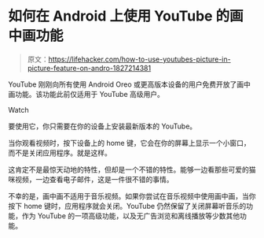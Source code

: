# 如何在 Android 上使用 YouTube 的画中画功能

> 原文：<https://lifehacker.com/how-to-use-youtubes-picture-in-picture-feature-on-andro-1827214381>

YouTube 刚刚向所有使用 Android Oreo 或更高版本设备的用户免费开放了画中画功能。该功能此前仅适用于 YouTube 高级用户。

Watch

要使用它，你只需要在你的设备上安装最新版本的 YouTube。

当你观看视频时，按下设备上的 home 键，它会在你的屏幕上显示一个小窗口，而不是关闭应用程序。就是这样。

这肯定不是最惊天动地的特性，但却是一个不错的特性。能够一边看那些可爱的猫咪视频，一边查看电子邮件，这是一件很不错的事情。

不幸的是，画中画不适用于音乐视频。如果你尝试在音乐视频中使用画中画，当你按下 home 键时，应用程序就会关闭。YouTube 仍然保留了关闭屏幕听音乐的功能，作为 YouTube 的一项高级功能，以及无广告浏览和离线播放等少数其他功能。